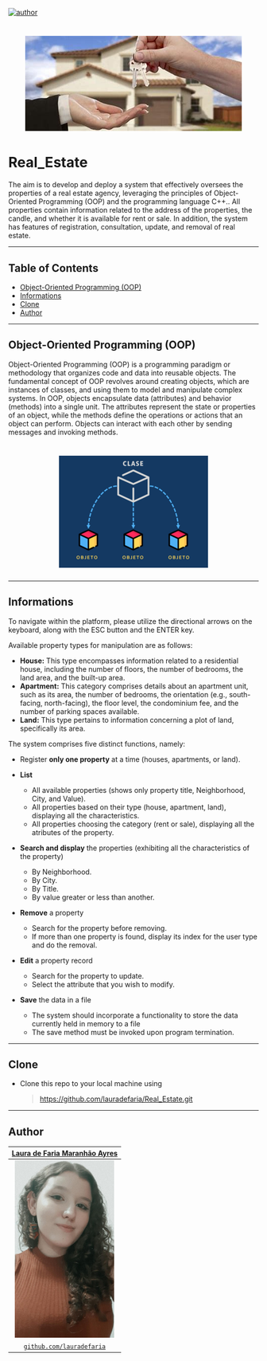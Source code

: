 [![author](https://img.shields.io/badge/author-lauradefaria-purple.svg)](https://github.com/lauradefaria)

<h1 align="center">
  <img src="https://github.com/lauradefaria/Real_Estate/blob/main/imgs/imobiliaria.jpg">
</h1>


# Real_Estate
The aim is to develop and deploy a system that effectively oversees the properties of a real estate agency, leveraging the principles of Object-Oriented Programming (OOP) and the programming language C++.. All properties contain information related to the address of the properties, the candle, and whether it is available for rent or sale. In addition, the system has features of registration, consultation, update, and removal of real estate.

---

## Table of Contents
- [Object-Oriented Programming (OOP)](#object-oriented-programming-(oop))
- [Informations](#informations)
- [Clone](#clone)
- [Author](#author)

---

## Object-Oriented Programming (OOP)
Object-Oriented Programming (OOP) is a programming paradigm or methodology that organizes code and data into reusable objects. The fundamental concept of OOP revolves around creating objects, which are instances of classes, and using them to model and manipulate complex systems. In OOP, objects encapsulate data (attributes) and behavior (methods) into a single unit. The attributes represent the state or properties of an object, while the methods define the operations or actions that an object can perform. Objects can interact with each other by sending messages and invoking methods.

<h1 align="center">
  <img src="https://github.com/lauradefaria/Real_Estate/blob/main/imgs/poo.png">
</h1>

---    
## Informations

To navigate within the platform, please utilize the directional arrows on the keyboard, along with the ESC button and the ENTER key.

Available property types for manipulation are as follows:

+ **House:** This type encompasses information related to a residential house, including the number of floors, the number of bedrooms, the land area, and the built-up area.
+ **Apartment:** This category comprises details about an apartment unit, such as its area, the number of bedrooms, the orientation (e.g., south-facing, north-facing), the floor level, the condominium fee, and the number of parking spaces available.
+ **Land:** This type pertains to information concerning a plot of land, specifically its area.

The system comprises five distinct functions, namely:

+ Register **only one property** at a time (houses, apartments, or land).

+ **List**
  + All available properties (shows only property title, Neighborhood, City, and Value).
  + All properties based on their type (house, apartment, land), displaying all the characteristics.
  + All properties choosing the category (rent or sale), displaying all the atributes of the property.
 
+ **Search and display** the properties (exhibiting all the characteristics of the property)
  + By Neighborhood.
  + By City.
  + By Title.
  + By value greater or less than another.
  
+ **Remove** a property
  + Search for the property before removing.
  + If more than one property is found, display its index for the user type and do the removal.

+ **Edit** a property record
  + Search for the property to update.
  + Select the attribute that you wish to modify.

+ **Save** the data in a file
  + The system should incorporate a functionality to store the data currently held in memory to a file
  + The save method must be invoked upon program termination.

---    
## Clone

- Clone this repo to your local machine using
    > https://github.com/lauradefaria/Real_Estate.git

---
## Author

|<a href="https://www.linkedin.com/in/lauradefaria/" target="_blank">**Laura de Faria Maranhão Ayres**</a> |
|:-----------------------------------------------------------------------------------------:|
|                   <img src="imgs/laura.jpg" width="200px"> </img>      |           
|               <a href="http://github.com/lauradefaria" target="_blank">`github.com/lauradefaria`</a>      | 

